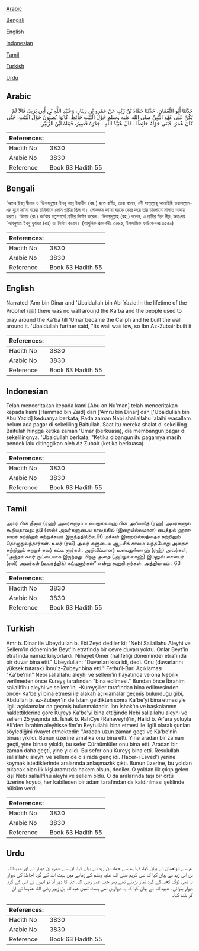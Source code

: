 [Arabic](#arabic)

[Bengali](#bengali)

[English](#english)

[Indonesian](#indonesian)

[Tamil](#tamil)

[Turkish](#turkish)

[Urdu](#urdu)

## Arabic


<div dir="rtl" lang="ar" style={{fontSize:'larger',backgroundColor:'#f8f9fa',padding:20}}>
حَدَّثَنَا أَبُو النُّعْمَانِ، حَدَّثَنَا حَمَّادُ بْنُ زَيْدٍ، عَنْ عَمْرِو بْنِ دِينَارٍ، وَعُبَيْدِ اللَّهِ بْنِ أَبِي يَزِيدَ، قَالاَ لَمْ يَكُنْ عَلَى عَهْدِ النَّبِيِّ صلى الله عليه وسلم حَوْلَ الْبَيْتِ حَائِطٌ، كَانُوا يُصَلُّونَ حَوْلَ الْبَيْتِ، حَتَّى كَانَ عُمَرُ، فَبَنَى حَوْلَهُ حَائِطًا ـ قَالَ عُبَيْدُ اللَّهِ ـ جَدْرُهُ قَصِيرٌ، فَبَنَاهُ ابْنُ الزُّبَيْرِ‏.‏
</div>
<div style={{backgroundColor:'#f8f9fa',padding:20, marginBottom: 10}}><table> <thead> <tr> <th>References:</th> <th></th> </tr> </thead> <tbody><tr><td>Hadith No</td><td>3830</td></tr><tr><td>Arabic No</td><td>3830</td></tr><tr><td>Reference</td><td>Book 63 Hadith 55</td></tr></tbody></table></div>

## Bengali


<div dir="ltr" lang="bn" style={{fontSize:'larger',backgroundColor:'#f8f9fa',padding:20}}>
‘আমর ইবনু দ্বীনার ও ‘উবায়দুল্লাহ ইবনু আবূ ইয়াযীদ (রহ.) হতে বর্ণিত, তারা বলেন, নবী সাল্লাল্লাহু আলাইহি ওয়াসাল্লাম-এর যুগে কা‘বা ঘরের চারিপাশে কোন প্রাচীর ছিল না। লোকজন কা‘বা ঘরকে কেন্দ্র করে তার চারপাশে সালাত আদায় করত। ‘উমার (রাঃ) কা‘বার চতুষ্পার্শ্বে প্রাচীর নির্মাণ করেন। ‘উবায়দুল্লাহ (রহ.) বলেন, এ প্রাচীর ছিল নীচু, অতঃপর ‘আবদুল্লাহ ইবনু যুবায়র (রাঃ) তা নির্মাণ করেন। (আধুনিক প্রকাশনীঃ ৩৫৪৫, ইসলামিক ফাউন্ডেশনঃ ৩৫৫০)
</div>
<div style={{backgroundColor:'#f8f9fa',padding:20, marginBottom: 10}}><table> <thead> <tr> <th>References:</th> <th></th> </tr> </thead> <tbody><tr><td>Hadith No</td><td>3830</td></tr><tr><td>Arabic No</td><td>3830</td></tr><tr><td>Reference</td><td>Book 63 Hadith 55</td></tr></tbody></table></div>

## English


<div dir="ltr" lang="en" style={{fontSize:'larger',backgroundColor:'#f8f9fa',padding:20}}>
Narrated 'Amr bin Dinar and 'Ubaidullah bin Abi Yazid:In the lifetime of the Prophet (ﷺ) there was no wall around the Ka'ba and the people used to pray around the Ka'ba till 'Umar became the Caliph and he built the wall around it. 'Ubaidullah further said, "Its wall was low, so Ibn Az-Zubair built it
</div>
<div style={{backgroundColor:'#f8f9fa',padding:20, marginBottom: 10}}><table> <thead> <tr> <th>References:</th> <th></th> </tr> </thead> <tbody><tr><td>Hadith No</td><td>3830</td></tr><tr><td>Arabic No</td><td>3830</td></tr><tr><td>Reference</td><td>Book 63 Hadith 55</td></tr></tbody></table></div>

## Indonesian


<div dir="ltr" lang="id" style={{fontSize:'larger',backgroundColor:'#f8f9fa',padding:20}}>
Telah menceritakan kepada kami [Abu an Nu'man] telah menceritakan kepada kami [Hammad bin Zaid] dari ['Amru bin Dinar] dan ['Ubaidullah bin Abu Yazid] keduanya berkata; Pada zaman Nabi shallallahu 'alaihi wasallam belum ada pagar di sekeliling Baitullah. Saat itu mereka shalat di sekeliling Baitulah hingga ketika zaman 'Umar (berkuasa), dia membangun pagar di sekelilingnya. 'Ubaidullah berkata; "Ketika dibangun itu pagarnya masih pendek lalu ditinggikan oleh Az Zubair (ketika berkuasa)
</div>
<div style={{backgroundColor:'#f8f9fa',padding:20, marginBottom: 10}}><table> <thead> <tr> <th>References:</th> <th></th> </tr> </thead> <tbody><tr><td>Hadith No</td><td>3830</td></tr><tr><td>Arabic No</td><td>3830</td></tr><tr><td>Reference</td><td>Book 63 Hadith 55</td></tr></tbody></table></div>

## Tamil


<div dir="ltr" lang="ta" style={{fontSize:'larger',backgroundColor:'#f8f9fa',padding:20}}>
அம்ர் பின் தீனார் (ரஹ்) அவர்களும் உபைதுல்லாஹ் பின் அபீயஸீத் (ரஹ்) அவர்களும் கூறியதாவது: நபி (ஸல்) அவர்களுடைய காலத்தில் (இறையில்லமான) பைத்துல் ஹராமைச் சுற்றிலும் சுற்றுச்சுவர் இருந்ததில்லை.66 மக்கள் இறையில்லத்தைச் சுற்றிலும் தொழுதுவந்தார்கள். உமர் (ரலி) அவர் களுடைய ஆட்சிக் காலம் வந்தபோது அதைச் சுற்றிலும் சுறறுச் சுவர் கட்டி னார்கள். அறிவிப்பாளர் உபைதுல்லாஹ் (ரஹ்) அவர்கள், “அந்தச் சுவர் குட்டையாக இருந்தது. பிறகு அதை (அப்துல்லாஹ்) இப்னுஸ் ஸுபைர் (ரலி) அவர்கள் (உயர்த்திக்) கட்டினார்கள்” என்று கூறுகி றார்கள். அத்தியாயம் : 63
</div>
<div style={{backgroundColor:'#f8f9fa',padding:20, marginBottom: 10}}><table> <thead> <tr> <th>References:</th> <th></th> </tr> </thead> <tbody><tr><td>Hadith No</td><td>3830</td></tr><tr><td>Arabic No</td><td>3830</td></tr><tr><td>Reference</td><td>Book 63 Hadith 55</td></tr></tbody></table></div>

## Turkish


<div dir="ltr" lang="tr" style={{fontSize:'larger',backgroundColor:'#f8f9fa',padding:20}}>
Amr b. Dinar ile Ubeydullah b. Ebi Zeyd dediler ki: "Nebi Sallallahu Aleyhi ve Sellem'in döneminde Beyt'in etrafında bir çevre duvarı yoktu. Onlar Beyt'in etrafında namaz kılıyorlardı. Nihayet Ömer (halifeliği döneminde) etrafında bir duvar bina etti." Ubeydullah: "Duvarları kısa idi, dedi. Onu (duvarlarını yüksek tutarak) İbnu'z-Zubeyr bina etti." Fethu'l-Bari Açıklaması: "Ka'be'nin" Nebi sallallahu aleyhi ve sellem'in hayatında ve ona Nebilik verilmeden önce Kureyş tarafından "bina edilmesi." Bundan önce İbrahim sallalIflhu aleyhi ve sellem'in, -Kureyşiiler tarafından bina edilmesinden önce- Ka'be'yi bina etmesi ile alakah açıklamalar geçmiş bulunduğu gibi, Abdullah b. ez-Zubeyr'in de İslam geldikten sonra Ka'be'yi bina etmesiyle ilgili açıklamalar da geçmiş bulunmaktadır. İbn İshak'ın ve başkalarının naklettiklerine göre Kureyş Ka'be'yi bina ettiğinde Nebi sallallahu aleyhi ve sellem 25 yaşında idi. İshak b. RahCye (Rahaveyh)'in, Halid b. Ar'ara yoluyla AIi'den İbrahim aleyhisselflm'ın Beytullahlı bina etmesi ile ilgili olarak şunları söylediğini rivayet etmektedir: "Aradan uzun zaman geçti ve Ka'be'nin binası yıkıldı. Bunun üzerine amalika onu bina etti. Yine aradan bir zaman geçti, yine binası yıkıldı, bu sefer Cürhümlüler onu bina etti. Aradan bir zaman daha geçti, yine yıkıldı. Bu sefer onu Kureyş bina etti. Resulullah sallallahu aleyhi ve sellem de o sırada genç idi. Hacer-i Esved'i yerine koymak istediklerinde aralarında anlaşmazlık çıktı. Bunun üzerine, bu yoldan çıkacak olan ilk kişi aramızda hakem olsun, dediler. O yoldan ilk çıkıp gelen kişi Nebi sallallflhu aleyhi ve sellem oldu. O da aralarında taşı bir örtü üzerine koyup, her kabileden bir adam tarafından da kaldırılması şeklinde hüküm verdi
</div>
<div style={{backgroundColor:'#f8f9fa',padding:20, marginBottom: 10}}><table> <thead> <tr> <th>References:</th> <th></th> </tr> </thead> <tbody><tr><td>Hadith No</td><td>3830</td></tr><tr><td>Arabic No</td><td>3830</td></tr><tr><td>Reference</td><td>Book 63 Hadith 55</td></tr></tbody></table></div>

## Urdu


<div dir="rtl" lang="ur" style={{fontSize:'larger',backgroundColor:'#f8f9fa',padding:20}}>
ہم سے ابونعمان نے بیان کیا، کہا ہم سے حماد بن زید نے بیان کیا، ان سے عمرو بن دینار نے اور عبیداللہ بن ابی زید نے بیان کیا کہ نبی کریم صلی اللہ علیہ وسلم کے زمانے میں بیت اللہ کے گرد احاطہٰ کی دیوار نہ تھی لوگ کعبہ کے گرد نماز پڑھتے تھے پھر جب عمر رضی اللہ عنہ کا دور آیا تو انہوں نے اس کے گرد دیوار بنوائی۔ عبیداللہ نے بیان کیا کہ یہ دیواریں بھی پست تھیں عبداللہ بن زبیر رضی اللہ عنہما نے ان کو بلند کیا۔
</div>
<div style={{backgroundColor:'#f8f9fa',padding:20, marginBottom: 10}}><table> <thead> <tr> <th>References:</th> <th></th> </tr> </thead> <tbody><tr><td>Hadith No</td><td>3830</td></tr><tr><td>Arabic No</td><td>3830</td></tr><tr><td>Reference</td><td>Book 63 Hadith 55</td></tr></tbody></table></div>